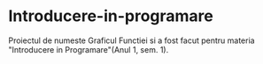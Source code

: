 # Introducere-in-programare

Proiectul de numeste Graficul Functiei si a fost facut pentru materia "Introducere in Programare"(Anul 1, sem. 1).
